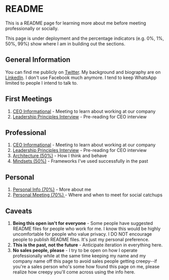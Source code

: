 # README

This is a README page for learning more about me before meeting professionally or socially. 

This page is under deployment and the percentage indicators \(e.g. 0%, 1%, 50%, 99%\) show where I am in building out the sections.

## General Information 

You can find me publicly on [Twitter](https://twitter.com/iantien?lang=en). My background and biography are on [LinkedIn](https://www.linkedin.com/in/iantien/). I don't use Facebook much anymore. I tend to keep WhatsApp limited to people I intend to talk to.  

## First Meetings 

1. [CEO Informational](first-meetings/informational.md) - Meeting to learn about working at our company 
2. [Leadership Principles Interview](first-meetings/final-interview.md) - Pre-reading for CEO interview 

## Professional 

1. [CEO Informational](first-meetings/informational.md) - Meeting to learn about working at our company 
2. [Leadership Principles Interview](first-meetings/final-interview.md) - Pre-reading for CEO interview 
3. [Architecture \(50%\)](pro/architecture.md) - How I think and behave
4. [Mindsets \(50%\)](pro/mindsets-50.md) - Frameworks I've used successfully in the past 

## Personal

1. [Personal Info \(70%\)](personal/personal-topics/personal-info/) - More about me 
2. [Personal Meeting \(70%\) ](personal/personal-topics/personal-meetings.md)- Where and when to meet for social catchups 

## Caveats

1. **Being this open isn't for everyone** - Some people have suggested README files for people who work for me. I know this would be highly uncomfortable for people who value privacy. I DO NOT encourage people to publish README files. It's just my personal preference.  
2. **This is the past, not the future** - Anticipate iteration in everything here.  
3. **No sales people, please** - I try to be open on how I operate professionally while at the same time keeping my name and my company name off this page to avoid sales people getting creepy--if you're a sales person who's some how found this page on me, please realize how creepy you'll come across using the info here. 



